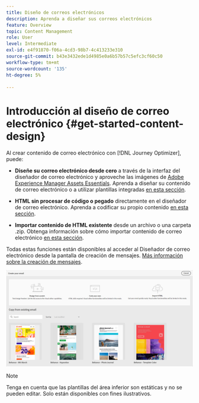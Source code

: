 ```yaml
---
title: Diseño de correos electrónicos
description: Aprenda a diseñar sus correos electrónicos
feature: Overview
topic: Content Management
role: User
level: Intermediate
exl-id: e4f91870-f06a-4cd3-98b7-4c413233e310
source-git-commit: b43e3432ede1d4985e0a6b57b57c5efc3cf60c50
workflow-type: tm+mt
source-wordcount: '135'
ht-degree: 5%

---
```


# Introducción al diseño de correo electrónico {#get-started-content-design}

Al crear contenido de correo electrónico con [!DNL Journey Optimizer], puede:

* **Diseñe su correo electrónico desde cero** a través de la interfaz del diseñador de correo electrónico y aproveche las imágenes de [Adobe Experience Manager Assets Essentials](assets-essentials.md). Aprenda a diseñar su contenido de correo electrónico o a utilizar plantillas integradas [en esta sección](create-email-content.md).

* **HTML sin procesar de código o pegado** directamente en el diseñador de correo electrónico. Aprenda a codificar su propio contenido [en esta sección](existing-content.md#import-raw-html-code).

* **Importar contenido de HTML existente** desde un archivo o una carpeta .zip. Obtenga información sobre cómo importar contenido de correo electrónico [en esta sección](existing-content.md#import-html-content-from-file).

Todas estas funciones están disponibles al acceder al Diseñador de correo electrónico desde la pantalla de creación de mensajes. [Más información sobre la creación de mensajes](create-message.md).

![](assets/content-editors.png)

>[!NOTE]
>
>Tenga en cuenta que las plantillas del área inferior son estáticas y no se pueden editar. Solo están disponibles con fines ilustrativos.
